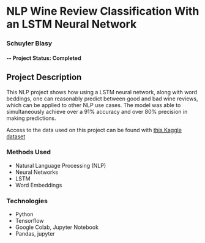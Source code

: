 
# NLP Wine Review Classification With an LSTM Neural Network
### Schuyler Blasy

#### -- Project Status: Completed

## Project Description
This NLP project shows how using a LSTM neural network, along with word beddings, one can reasonably predict between good and bad wine reviews, which can be applied to other NLP use cases. The model was able to simultaneously achieve over a 91% accuracy and over 80% precision in making predictions. 

Access to the data used on this project can be found with [this Kaggle dataset](https://www.kaggle.com/zynicide/wine-reviews)

### Methods Used
* Natural Language Processing (NLP)
* Neural Networks
* LSTM
* Word Embeddings

### Technologies
* Python
* Tensorflow
* Google Colab, Jupyter Notebook
* Pandas, jupyter
